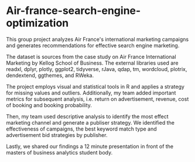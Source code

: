 # Air-france-search-engine-optimization
This group project analyzes Air France's international marketing campaigns and generates recommendations for effective search engine marketing. 

The dataset is sources from the case study on Air France International Marketing by Kellog School of Business. The external libraries used are readxl, dplyr, plotly, ggplot2, tidyverse, rJava, qdap, tm, wordcloud, plotrix, dendextend, ggthemes, and RWeka. 

The project employs visual and statistical tools in R and applies a strategy for missing values and outliers. Additionally, my team added important metrics for subsequent analysis, i.e. return on advertisement, revenue, cost of booking and booking probability. 

Then, my team used descriptive analysis to identify the most effect marketing channel and generate a publiser strategy. We identified the effectiveness of campaigns, the best keyword match type and advertisement bid strategies by publisher. 

Lastly, we shared our findings a 12 minute presentation in front of the masters of business analytics student body.


